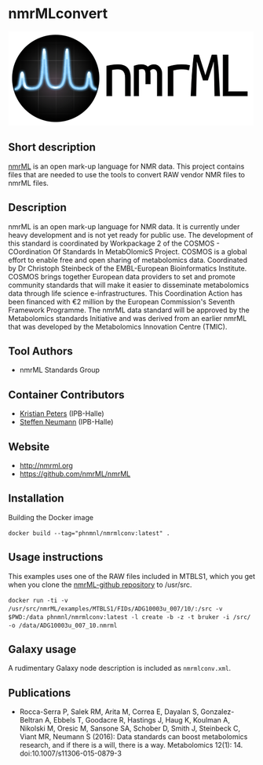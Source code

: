 <!-- Guidance:
Logo: The logo needs have the text "Logo" inside the square bracket place holder to be recognized at the App Library.
Tool name: First single hashtag (#) will be taken as tool name.
Version: Should always go after the first hastag and before the second hastag. The line needs to respond to the regexp "^Version: (.+)" being the first group the actual version.

Fields: for the App Library, the following fields will be parsed:

# Name of the tool
Version: z.x-whatever
## Short description
## Description
## Key features
## Publications
## Screenshots
## Tool Authors 
- Author 1 and affiliation
- [Author 2](link_to_author_2) and affiliation
## Container Contributors
- Contributor 1
- [Contributor 2](link_to_contributior_2) and affiliation
## Website
## Usage Instructions

Free text with triple tick code blocks, comprising docker, ipython and galaxy usage

## Installation 

They all have to be at the second hashtag level

For screenshots, you should use the following scheme:

![screenshot](screenshots/s1.gif)
![screenshot](screenshots/s2.gif)

-->



# nmrMLconvert

![Logo](nmrML.png)

## Short description

[nmrML](http://nmrml.org/) is an open mark-up language for NMR data. This project contains files that are needed to use the tools to convert RAW vendor NMR files to nmrML files.

## Description

nmrML is an open mark-up language for NMR data. It is currently under heavy development and is not yet ready for public use. The development of this standard is coordinated by Workpackage 2 of the COSMOS - COordination Of Standards In MetabOlomicS Project. COSMOS is a global effort to enable free and open sharing of metabolomics data. Coordinated by Dr Christoph Steinbeck of the EMBL-European Bioinformatics Institute. COSMOS brings together European data providers to set and promote community standards that will make it easier to disseminate metabolomics data through life science e-infrastructures. This Coordination Action has been financed with €2 million by the European Commission's Seventh Framework Programme. The nmrML data standard will be approved by the Metabolomics standards Initiative and was derived from an earlier nmrML that was developed by the Metabolomics Innovation Centre (TMIC).

## Tool Authors 

- nmrML Standards Group

## Container Contributors

- [Kristian Peters](https://github.com/korseby) (IPB-Halle)
- [Steffen Neumann](https://github.com/sneumann) (IPB-Halle)

## Website

- http://nmrml.org
- https://github.com/nmrML/nmrML

## Installation

Building the Docker image

`docker build --tag="phnmnl/nmrmlconv:latest" .`

## Usage instructions

This examples uses one of the RAW files included in MTBLS1, which you get when you clone the [nmrML-github repository](https://github.com/nmrML/nmrML/) to /usr/src.

`docker run -ti -v /usr/src/nmrML/examples/MTBLS1/FIDs/ADG10003u_007/10/:/src
		 -v $PWD:/data phnmnl/nmrmlconv:latest
		 -l create
		 -b -z -t bruker
		 -i /src/
		 -o /data/ADG10003u_007_10.nmrml`

## Galaxy usage

A rudimentary Galaxy node description is included as `nmrmlconv.xml`.

## Publications

- Rocca-Serra P, Salek RM, Arita M, Correa E, Dayalan S, Gonzalez-Beltran A, Ebbels T, Goodacre R, Hastings J, Haug K, Koulman A, Nikolski M, Oresic M, Sansone SA, Schober D, Smith J, Steinbeck C, Viant MR, Neumann S (2016): Data standards can boost metabolomics research, and if there is a will, there is a way. Metabolomics 12(1): 14. doi:10.1007/s11306-015-0879-3
